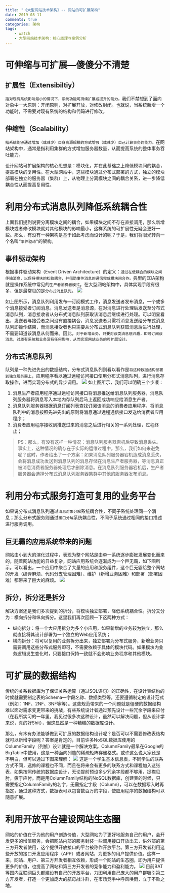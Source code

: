 ```yaml
---
title: "《大型网站技术架构》-- 网站的可扩展架构"
date: 2019-08-11
comments: true
categories: 架构
tags:
    - watch
    - 大型网站技术架构：核心原理与案例分析
---
```

# 可伸缩与可扩展—傻傻分不清楚

## 扩展性（Extensibiltiy）
`指对现有系统影响最小的情况下，系统功能可持续扩展或提升的能力。`我们不禁想到了面向对象中一大原则：开闭原则，对扩展开放，对修改封闭。也就说，当系统新增一个功能时，不需要对现有系统的结构和代码进行修改。

## 伸缩性（Scalability）
`指系统能够通过增加（或减少）自身资源规模的方式增强（或减少）自己计算事务的能力。`在网站架构中，通常是指利用集群的方式增加服务器数量，从而提高系统的整体事务吞吐能力。
<!-- more -->

设计网站可扩展架构的核心思想是：模块化，并在此基础之上降低模块间的耦合，提高模块的复用性。在大型网站中，这些模块通过分布式部署的方式，独立的模块部署在独立的服务器（集群）上，从物理上分离模块之间的耦合关系，进一步降低耦合性从而提高复用性。

# 利用分布式消息队列降低系统耦合性
上面我们提到说要分离模块之间的耦合，如果模块之间不存在直接调用，那么新增模块或者修改模块就对其他模块的影响最小，这样系统的可扩展性无疑会更好一些。那么，有没有一种架构是基于如此考虑而设计的呢？于是，我们将眼光转向一个名叫`“事件驱动”`的架构。

## 事件驱动架构
根据事件驱动架构（Event Driven Architecture）的定义：`通过在低耦合的模块之间传输消息，以保持模块的松散耦合，并借助事件消息的通信完成模块间合作。`典型的EDA架构就是操作系统中常见的`生产者消费者模式`。在大型网站架构中，具体实现手段有很多，但是最常见的是`分布式消息队列`。
<img src="/images/Framework/038.jpg">

如上图所示，消息队列利用发布—订阅模式工作，消息发送者发布消息，一个或多个消息接受者订阅消息。消息发送者是消息源，在对消息进行处理后发送至分布式消息队列，消息接收者从分布式消息队列获取该消息后继续进行处理。可以明显看出，发送者与接受者之间没有直接耦合，消息发送者只需将消息发送给分布式消息队列即操作结束，而消息接受者也只需要从分布式消息队列获取消息后进行处理，不需要知道该消息从何而来。因此，`对于新增业务，只要对该类消息感兴趣，即可订阅该消息，对原有系统和业务没有任何影响，从而实现网站业务的可扩展设计。`

## 分布式消息队列
队列是一种先进先出的数据结构，分布式消息队列则看以看作是`将这种数据结构部署到独立服务器上`，应用程序看以通过远程访问接口使用分布式消息队列，进行消息存取操作，进而实现分布式的异步调用。
<img src="/images/Framework/039.jpg">
如上图所示，我们可以明确三个步凑：
1. 消息生产者应用程序通过远程访问接口将消息推送给消息队列服务器，消息队列服务器将消息写入本地内存队列后马上返回成功响应给消息生产者。
2. 消息队列服务器根据消息订阅列表查找订阅该消息的消费者应用程序，将消息队列中的消息按照先进先出的原则将消息通过远程通信接口发送给消费者应用程序；
3. 消费者应用程序接收到推送过来的消息之后进行相关的一系列处理，过程终止；

>PS：那么，有没有这样一种情况：消息队列服务器宕机后导致消息丢失。事实上，这种情况的确存在于实际的运维过程中。那么，我们如何来避免呢？这时，作者给出了一个方案：如果消息队列服务器宕机造成消息丢失，会将消息成功发送到消息队列的消息存储在消息生产者服务器，等消息真正被消息消费者服务器处理后才删除消息。在消息队列服务器宕机后，生产者服务器会选择分布式消息队列服务器集群中其他的服务器发布消息。

# 利用分布式服务打造可复用的业务平台　
如果说分布式消息队列通过`消息对象分解`系统耦合性，不同子系统处理同一个消息；那么分布式服务则通过`接口分解`系统耦合性，不同子系统通过相同的接口描述进行服务调用。

## 巨无霸的应用系统带来的问题
网站由小到大的演化过程中，表现为整个网站是由单一系统逐步膨胀发展变化而来的，随着网站功能的日益复杂，网站应用系统会逐渐成为一个巨无霸，如下图所示。可以看出，一个应用中聚合了大量的应用和服务组件，这个巨无霸给整个网站的开发（编译麻烦、代码分支管理困难）、维护（新增业务困难）和部署（部署困难）都带来了巨大的麻烦。
<img src="/images/Framework/020.png">

## 拆分，拆分还是拆分
解决方案还是我们多次提到的拆分，将模块独立部署，降低系统耦合性。拆分又分为：横向拆分和纵向拆分。这里我们再次回顾一下这两种方式：
* 纵向拆分：将一个大应用拆分为多个小应用，如果新增的业务较为独立，那么就直接将其设计部署为一个独立的Web应用系统；
* 横向拆分：将可以复用的业务拆分出来，独立部署为分布式服务，新增业务只需要调用这些分布式服务即可，不需要依赖于具体的模块代码。如果模块内业务逻辑发生变化时，只要接口保持一致就不会影响业务程序和其他模块。

# 可扩展的数据结构
传统的关系数据库为了保证关系运算（通过SQL语句）的正确性，在设计表结构的时候就需要制定表的Schema—字段名称、数据类型等，还要遵循制定的设计范式（例如：1NF、2NF、3NF等等）。这些规范带来的一个问题就是僵硬的数据结构难以面对需求变更带来的挑战，有些系统设计者通过预先设计一些冗余字段来应付（在我所实习的一年里，我见过很多次这种设计，虽然可以解决问题，但从设计学来说，真的好Shit），但这显然是一种糟糕的数据库设计。

那么，有木有办法能够做到可扩展的数据结构设计呢？是否可以不需要修改表结构就可以新增字段呢？答案是肯定的，目前许多NoSQL数据库使用的ColumnFamily（列族）设计就是一个解决方案。ColumnFamily最早在Google的BigTable中使用，这是一种面向列族的稀疏矩阵存储格式。或许这么说大家还是不明白，但可以通过下图来理解：
<img src="/images/Framework/040.jpg">
这是一个学生基本信息表，不同学生的联系方式不同，选修的课程也不同，而且在将来会有更多的联系方式和课程加入这张表，如果按照传统的数据库设计，无论提前预设多少冗余字段都不够用，捉襟见肘，疲于应付。而是用ColumnFamily结构的NoSQL数据库，创建表的时候，只需要指定ColumnFamily的名字，无需指定字段（Column），可以在数据写入时再指定，通过这种方式，数据表可以包含数百万的字段，使应用程序的数据结构可以随意扩展。

# 利用开放平台建设网站生态圈
网站的价值在于为他的用户创造价值，大型网站为了更好地服务自己的用户，会开发更多的增值服务，会把网站内部的服务封装一些调用接口开放出去，供外部的第三方开发者使用，这个提供开放接口的平台被称作开放平台。第三方开发者利用这些开放的接口开发应用程序（APP）或者网站，为更多的用户提供价值。这样一来，网站、用户、第三方开发者相互依赖，形成一个网站的生态圈，即为用户提供更多的价值，也提高了网站和第三方开发者的竞争能力和盈利能力。
<img src="/images/Framework/021.png">
目前BAT等国内互联网巨头都建设有自己的开放平台，力图利用自己庞大的用户群吸引第三方开发者，打造一个更加庞大的航母战斗群，在市场竞争中呼风唤雨，立于不败之地。
